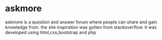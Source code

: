 # askmore
askmore is a question and answer forum where people can share and gain knowledge from. 
the site inspiration was gotten from stackoverflow. 
it was developed using html,css,bootstrap and php

